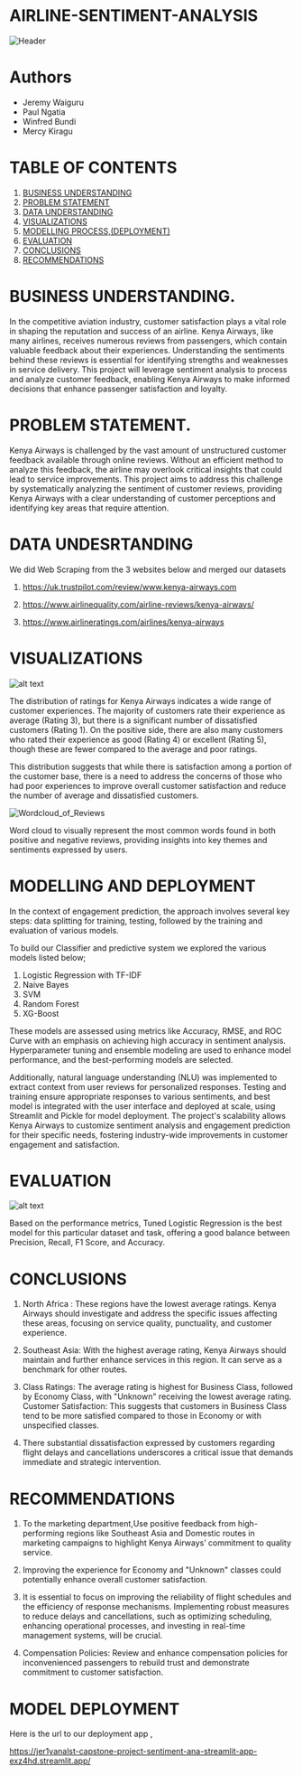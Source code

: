 # AIRLINE-SENTIMENT-ANALYSIS

![Header](image.png)

# Authors
* Jeremy Waiguru
* Paul Ngatia
* Winfred Bundi
* Mercy Kiragu

# TABLE OF CONTENTS
1. [BUSINESS UNDERSTANDING](#BUSINESS-UNDERSTANDING)
2. [PROBLEM STATEMENT](#PROBLEM-STATEMENT)
3. [DATA UNDERSTANDING](#DATA-UNDERSTANDING)
4. [VISUALIZATIONS](#VISUALIZATIONS)
5. [MODELLING PROCESS,(DEPLOYMENT)](#MODELLING-AND-DEPLOYMENT)
6. [EVALUATION](#EVALUATION)
7. [CONCLUSIONS](#CONCLUSIONS)
8. [RECOMMENDATIONS](#RECOMMENDATIONS)

# BUSINESS UNDERSTANDING.

In the competitive aviation industry, customer satisfaction plays a vital role in shaping the reputation and success of an airline. Kenya Airways, like many airlines, receives numerous reviews from passengers, which contain valuable feedback about their experiences. Understanding the sentiments behind these reviews is essential for identifying strengths and weaknesses in service delivery. This project will leverage sentiment analysis to process and analyze customer feedback, enabling Kenya Airways to make informed decisions that enhance passenger satisfaction and loyalty.

# PROBLEM STATEMENT.

Kenya Airways is challenged by the vast amount of unstructured customer feedback available through online reviews. Without an efficient method to analyze this feedback, the airline may overlook critical insights that could lead to service improvements. This project aims to address this challenge by systematically analyzing the sentiment of customer reviews, providing Kenya Airways with a clear understanding of customer perceptions and identifying key areas that require attention.

# DATA UNDESRTANDING

We did Web Scraping from the 3 websites below and merged our datasets

1. <https://uk.trustpilot.com/review/www.kenya-airways.com> 

2. <https://www.airlinequality.com/airline-reviews/kenya-airways/>

3. <https://www.airlineratings.com/airlines/kenya-airways>

# VISUALIZATIONS 

![alt text](image-4.png)

The distribution of ratings for Kenya Airways indicates a wide range of customer experiences. The majority of customers rate their experience as average (Rating 3), but there is a significant number of dissatisfied customers (Rating 1). On the positive side, there are also many customers who rated their experience as good (Rating 4) or excellent (Rating 5), though these are fewer compared to the average and poor ratings.

This distribution suggests that while there is satisfaction among a portion of the customer base, there is a need to address the concerns of those who had poor experiences to improve overall customer satisfaction and reduce the number of average and dissatisfied customers.

![Wordcloud_of_Reviews](image-1.png)

Word cloud to visually represent the most common words found in both positive and negative reviews, providing insights into key themes and sentiments expressed by users. 

# MODELLING AND DEPLOYMENT

In the context of engagement prediction, the approach involves several key steps: data splitting for training, testing, followed by the training and evaluation of various models.

To build our Classifier and predictive system we explored the various models listed below;

 1. Logistic Regression with TF-IDF
 2. Naive Bayes
 3. SVM
 4. Random Forest
 5. XG-Boost

 These models are assessed using metrics like Accuracy, RMSE, and ROC Curve with an emphasis on achieving high accuracy in sentiment analysis. Hyperparameter tuning and ensemble modeling are used to enhance model performance, and the best-performing models are selected.

 Additionally, natural language understanding (NLU) was implemented to extract context from user reviews for personalized responses. Testing and training ensure appropriate responses to various sentiments, and best model is integrated with the user interface and deployed at scale, using Streamlit and Pickle for model deployment. The project's scalability allows Kenya Airways to customize sentiment analysis and engagement prediction for their specific needs, fostering industry-wide improvements in customer engagement and satisfaction. 

 # EVALUATION

 ![alt text](image-3.png)

 Based on the performance metrics, Tuned Logistic Regression is the best model for this particular dataset and task, offering a good balance between Precision, Recall, F1 Score, and Accuracy.

 # CONCLUSIONS

 1. North Africa : These regions have the lowest average ratings. Kenya Airways should investigate and address the specific issues affecting these areas, focusing on service quality, punctuality, and customer experience.

2. Southeast Asia: With the highest average rating, Kenya Airways should maintain and further enhance services in this region. It can serve as a benchmark for other routes.

3. Class Ratings: The average rating is highest for Business Class, followed by Economy Class, with "Unknown" receiving the lowest average rating. Customer Satisfaction: This suggests that customers in Business Class tend to be more satisfied compared to those in Economy or with unspecified classes.

4. There substantial dissatisfaction expressed by customers regarding flight delays and cancellations underscores a critical issue that demands immediate and strategic intervention.

# RECOMMENDATIONS

1. To the marketing department,Use positive feedback from high-performing regions like Southeast Asia and Domestic routes in marketing campaigns to highlight Kenya Airways’ commitment to quality service.

2. Improving the experience for Economy and "Unknown" classes could potentially enhance overall customer satisfaction.

3. It is essential to focus on improving the reliability of flight schedules and the efficiency of response mechanisms. Implementing robust measures to reduce delays and cancellations, such as optimizing scheduling, enhancing operational processes, and investing in real-time management systems, will be crucial.

4. Compensation Policies: Review and enhance compensation policies for inconvenienced passengers to rebuild trust and demonstrate commitment to customer satisfaction.

#  MODEL DEPLOYMENT

Here is the url to our deployment app ,

https://jer1yanalst-capstone-project-sentiment-ana-streamlit-app-exz4hd.streamlit.app/







